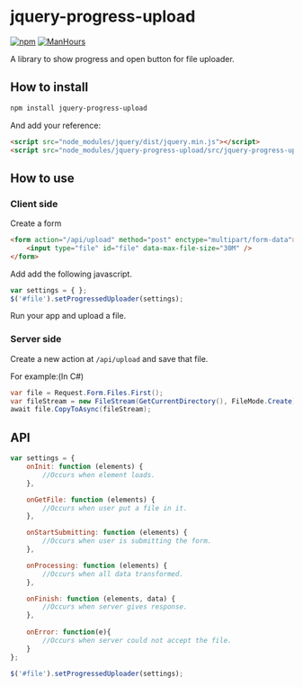 # jquery-progress-upload

[![npm](https://img.shields.io/npm/v/jquery-progress-upload.svg?style=flat)](https://www.npmjs.com/package/jquery-progress-upload)
[![ManHours](https://manhours.aiursoft.com/r/gitlab.aiursoft.com/anduin/jquery-progress-upload.svg)](https://gitlab.aiursoft.com/anduin/jquery-progress-upload/-/commits/master?ref_type=heads)

A library to show progress and open button for file uploader.

## How to install

```bash
npm install jquery-progress-upload
```

And add your reference:

```html
<script src="node_modules/jquery/dist/jquery.min.js"></script>
<script src="node_modules/jquery-progress-upload/src/jquery-progress-upload.js"></script>
```

## How to use

### Client side

Create a form

```html
<form action="/api/upload" method="post" enctype="multipart/form-data">
    <input type="file" id="file" data-max-file-size="30M" />
</form>
```

Add add the following javascript.

```javascript
var settings = { };
$('#file').setProgressedUploader(settings);
```

Run your app and upload a file.

### Server side

Create a new action at `/api/upload` and save that file.

For example:(In C#)

```C#
var file = Request.Form.Files.First();
var fileStream = new FileStream(GetCurrentDirectory(), FileMode.Create);
await file.CopyToAsync(fileStream);
```

## API

```javascript
var settings = {
    onInit: function (elements) {
        //Occurs when element loads.
    },

    onGetFile: function (elements) {
        //Occurs when user put a file in it.
    },

    onStartSubmitting: function (elements) {
        //Occurs when user is submitting the form.
    },

    onProcessing: function (elements) {
        //Occurs when all data transformed.
    },

    onFinish: function (elements, data) {
        //Occurs when server gives response.
    },
    
    onError: function(e){
        //Occurs when server could not accept the file.
    }
};

$('#file').setProgressedUploader(settings);
```
